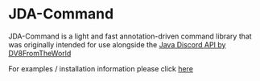 # JDA-Command
JDA-Command is a light and fast annotation-driven command library that was originally intended for use alongside the [Java Discord API by DV8FromTheWorld](https://github.com/dv8fromtheworld/jda)

For examples / installation information please click [here](https://github.com/rainestormee/jda-command/wiki)
